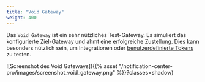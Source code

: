 ```yaml
---
title: "Void Gateway"
weight: 400
---
```


Das `Void Gateway` ist ein sehr nützliches Test-Gateway. Es simuliert das konfigurierte Ziel-Gateway und ahmt eine erfolgreiche
Zustellung. Dies kann besonders nützlich sein, um Integrationen oder [benutzerdefinierte Tokens](./../custom-tokens) zu testen.

![Screenshot des Void Gateways]({{% asset "/notification-center-pro/images/screenshot_void_gateway.png" %}}?classes=shadow)

